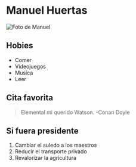 # Manuel Huertas

![Foto de Manuel](https://lh3.googleusercontent.com/a-/AAuE7mBtzlCaSgu3Ym0pjdRIODHZstFF4TYG-x5mwyIk7Q=s96-cc "Foto de Manuel")

## Hobies

* Comer
* Videojuegos
* Musica
* Leer

## Cita favorita

> Elemental mi querido Watson. -Conan Doyle

## Si fuera presidente

1. Cambiar el suledo a los maestros
2. Reducir el transporte privado
3. Revalorizar la agricultura

